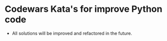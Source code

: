 # Codewars Kata's for improve Python code

- All solutions will be improved and refactored in the future.